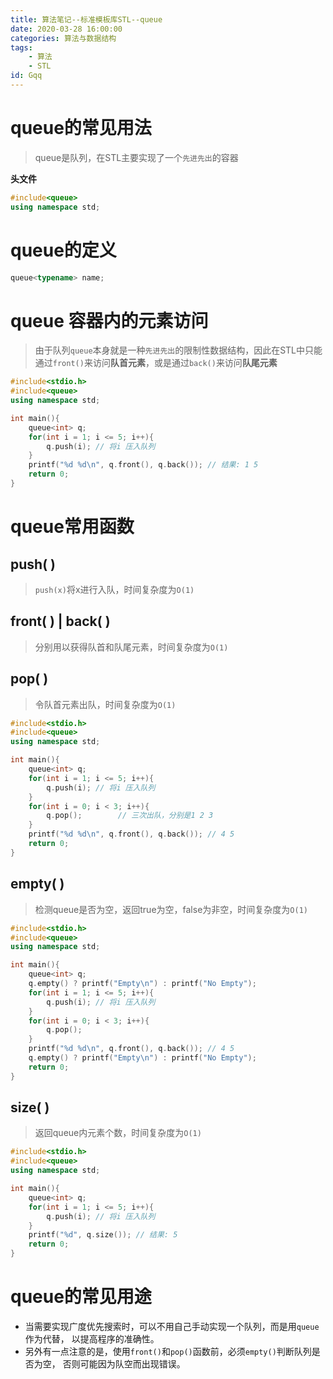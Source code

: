 ```yaml
---
title: 算法笔记--标准模板库STL--queue
date: 2020-03-28 16:00:00
categories: 算法与数据结构
tags: 
	- 算法
	- STL
id: Gqq
---
```


# queue的常见用法

> queue是队列，在STL主要实现了一个`先进先出`的容器

**头文件**

```cpp
#include<queue>
using namespace std;
```

<!--more-->

# queue的定义

```cpp
queue<typename> name;
```

# queue 容器内的元素访问

> 由于队列`queue`本身就是一种`先进先出`的限制性数据结构，因此在STL中只能通过`front()`来访问**队首元素**，或是通过`back()`来访问**队尾元素**

```cpp
#include<stdio.h>
#include<queue>
using namespace std;

int main(){
    queue<int> q;
    for(int i = 1; i <= 5; i++){
        q.push(i); // 将i 压入队列
    }
    printf("%d %d\n", q.front(), q.back());	// 结果: 1 5
    return 0;
}
```

# queue常用函数

## push( )

> `push(x)`将x进行入队，时间复杂度为`O(1)`

## front( ) | back( )

> 分别用以获得队首和队尾元素，时间复杂度为`O(1)`

## pop( )

> 令队首元素出队，时间复杂度为`O(1)`

```cpp
#include<stdio.h>
#include<queue>
using namespace std;

int main(){
    queue<int> q;
    for(int i = 1; i <= 5; i++){
        q.push(i); // 将i 压入队列
    }
    for(int i = 0; i < 3; i++){
        q.pop();		// 三次出队，分别是1 2 3 
    }
    printf("%d %d\n", q.front(), q.back()); // 4 5
    return 0;
}

```

## empty( )

> 检测queue是否为空，返回true为空，false为非空，时间复杂度为`O(1)`

```cpp
#include<stdio.h>
#include<queue>
using namespace std;

int main(){
    queue<int> q;
    q.empty() ? printf("Empty\n") : printf("No Empty");
    for(int i = 1; i <= 5; i++){
        q.push(i); // 将i 压入队列
    }
    for(int i = 0; i < 3; i++){
        q.pop();
    }
    printf("%d %d\n", q.front(), q.back()); // 4 5
    q.empty() ? printf("Empty\n") : printf("No Empty");
    return 0;
}
```

## size( )

> 返回queue内元素个数，时间复杂度为`O(1)`

```cpp
#include<stdio.h>
#include<queue>
using namespace std;

int main(){
    queue<int> q;
    for(int i = 1; i <= 5; i++){
        q.push(i); // 将i 压入队列
    } 
    printf("%d", q.size()); // 结果: 5
    return 0;
}

```

# queue的常见用途

- 当需要实现广度优先搜索时，可以不用自己手动实现一个队列，而是用`queue`作为代替，
  以提高程序的准确性。
- 另外有一点注意的是，使用`front()`和`pop()`函数前，必须`empty()`判断队列是否为空，
  否则可能因为队空而出现错误。